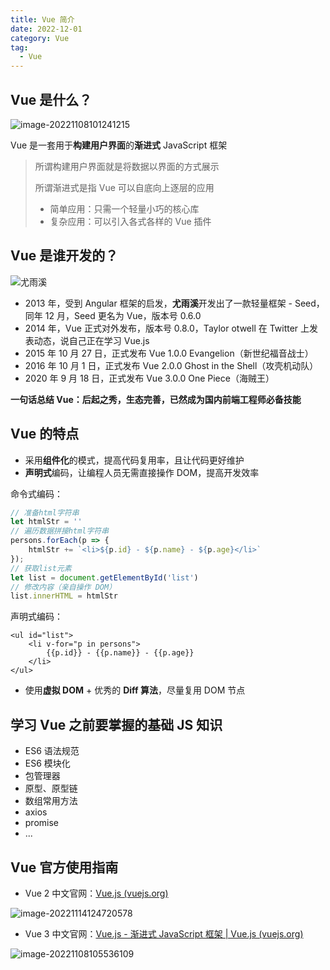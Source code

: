 ```yaml
---
title: Vue 简介
date: 2022-12-01
category: Vue
tag:
  - Vue
---
```


## Vue 是什么？

![image-20221108101241215](http://img.hl1015.top/work/image-20221108101241215.png)

Vue 是一套用于**构建用户界面**的**渐进式** JavaScript 框架

> 所谓构建用户界面就是将数据以界面的方式展示
>
> 所谓渐进式是指 Vue 可以自底向上逐层的应用
>
> - 简单应用：只需一个轻量小巧的核心库
> - 复杂应用：可以引入各式各样的 Vue 插件

## Vue 是谁开发的？

![尤雨溪](https://so1.360tres.com/dr/270_500_/t0155dc35ea4eba6c26.jpg?size=460x460)

- 2013 年，受到 Angular 框架的启发，**尤雨溪**开发出了一款轻量框架 - Seed，同年 12 月，Seed 更名为 Vue，版本号 0.6.0
- 2014 年，Vue 正式对外发布，版本号 0.8.0，Taylor otwell 在 Twitter 上发表动态，说自己正在学习 Vue.js
- 2015 年 10 月 27 日，正式发布 Vue 1.0.0 Evangelion（新世纪福音战士）
- 2016 年 10 月 1 日，正式发布 Vue 2.0.0 Ghost in the Shell（攻壳机动队）
- 2020 年 9 月 18 日，正式发布 Vue 3.0.0 One Piece（海贼王）

**一句话总结 Vue：后起之秀，生态完善，已然成为国内前端工程师必备技能**

## Vue 的特点

- 采用**组件化**的模式，提高代码复用率，且让代码更好维护
- **声明式**编码，让编程人员无需直接操作 DOM，提高开发效率

命令式编码：

```js
// 准备html字符串
let htmlStr = ''
// 遍历数据拼接html字符串
persons.forEach(p => {
    htmlStr += `<li>${p.id} - ${p.name} - ${p.age}</li>`
});
// 获取list元素
let list = document.getElementById('list')
// 修改内容（亲自操作 DOM）
list.innerHTML = htmlStr
```

声明式编码：

```vue
<ul id="list">
    <li v-for="p in persons">
        {{p.id}} - {{p.name}} - {{p.age}}
    </li>
</ul>
```

- 使用**虚拟 DOM** + 优秀的 **Diff 算法**，尽量复用 DOM 节点

## 学习 Vue 之前要掌握的基础 JS 知识

- ES6 语法规范
- ES6 模块化
- 包管理器
- 原型、原型链
- 数组常用方法
- axios
- promise
- ...

## Vue 官方使用指南

- Vue 2 中文官网：[Vue.js (vuejs.org)](https://v2.cn.vuejs.org/)

![image-20221114124720578](http://img.hl1015.top/work/image-20221114124720578.png)

- Vue 3 中文官网：[Vue.js - 渐进式 JavaScript 框架 | Vue.js (vuejs.org)](https://cn.vuejs.org/)

![image-20221108105536109](http://img.hl1015.top/work/image-20221108105536109.png)


